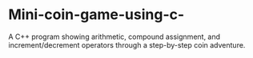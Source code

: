 # Mini-coin-game-using-c-
A C++ program showing arithmetic, compound assignment, and increment/decrement operators through a step-by-step coin adventure.

